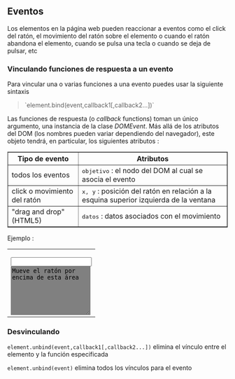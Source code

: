 ## Eventos

Los elementos en la p&aacute;gina web pueden reaccionar a eventos como el click del rat&oacute;n, el movimiento del rat&oacute;n sobre el elemento o cuando el rat&oacute;n abandona el elemento, cuando se pulsa una tecla o cuando se deja de pulsar, etc

### Vinculando funciones de respuesta a un evento

Para vincular una o varias funciones a una evento puedes usar la siguiente sintaxis 

<blockquote>`element.bind(event,callback1[,callback2...])`</blockquote>

Las funciones de respuesta (o _callback_ functions) toman un &uacute;nico argumento, una instancia de la clase _DOMEvent_. M&aacute;s all&aacute; de los atributos del DOM (los nombres pueden variar dependiendo del navegador), este objeto tendr&aacute;, en particular, los siguientes atributos :

<table border=1>
<tr><th>Tipo de evento</th><th>Atributos</th></tr>
<tr><td>todos los eventos</td><td><tt>objetivo</tt> : el nodo del DOM al cual se asocia el evento</td></tr>
<tr><td>click o movimiento del rat&oacute;n</td><td><tt>x, y</tt> : posici&oacute;n del rat&oacute;n en relaci&oacute;n a la esquina superior izquierda de la ventana</td></tr>
<tr><td>"drag and drop" (HTML5)</td><td><tt>datos</tt> : datos asociados con el movimiento</td></tr>
</table>

Ejemplo :
<table>
<tr>
<td>
    <script type='text/python'>
    def mouse_move(ev):
        doc["trace"].value = '%s %s' %(ev.x,ev.y)
    
    doc["zone"].bind('mousemove',mouse_move)
    </script>
    
    <input id="trace" value="">
    <br><textarea id="zone" rows=7 columns=30 style="background-color:gray">
    Mueve el rat&oacute;n por encima de esta &aacute;rea</textarea>
</td>
<td>
<script type='text/python'>
def mouse_move(ev):
    doc["trace"].value = '%s %s' %(ev.x,ev.y)

doc["zone"].bind('mousemove',mouse_move)
</script>

<input id="trace" value="">
<br><textarea id="zone" rows=7 columns=30 style="background-color:gray">
Mueve el rat&oacute;n por encima de esta &aacute;rea</textarea>
</td>
</tr>
</table>

### Desvinculando


`element.unbind(event,callback1[,callback2...])` elimina el v&iacute;nculo entre el elemento y la funci&oacute;n especificada

`element.unbind(event)` elimina todos los v&iacute;nculos para el evento


